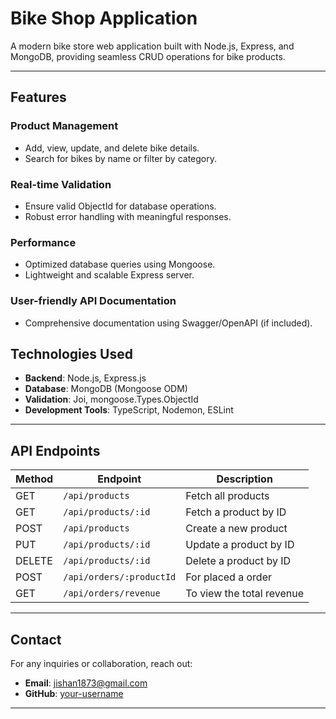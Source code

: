 # **Bike Shop Application**

A modern bike store web application built with Node.js, Express, and MongoDB, providing seamless CRUD operations for bike products.

---

## **Features**

### **Product Management**

- Add, view, update, and delete bike details.
- Search for bikes by name or filter by category.

### **Real-time Validation**

- Ensure valid ObjectId for database operations.
- Robust error handling with meaningful responses.

### **Performance**

- Optimized database queries using Mongoose.
- Lightweight and scalable Express server.

### **User-friendly API Documentation**

- Comprehensive documentation using Swagger/OpenAPI (if included).

## **Technologies Used**

- **Backend**: Node.js, Express.js
- **Database**: MongoDB (Mongoose ODM)
- **Validation**: Joi, mongoose.Types.ObjectId
- **Development Tools**: TypeScript, Nodemon, ESLint

---

## **API Endpoints**

| Method | Endpoint                 | Description               |
| ------ | ------------------------ | ------------------------- |
| GET    | `/api/products`          | Fetch all products        |
| GET    | `/api/products/:id`      | Fetch a product by ID     |
| POST   | `/api/products`          | Create a new product      |
| PUT    | `/api/products/:id`      | Update a product by ID    |
| DELETE | `/api/products/:id`      | Delete a product by ID    |
| POST   | `/api/orders/:productId` | For placed a order        |
| GET    | `/api/orders/revenue`    | To view the total revenue |

---

## **Contact**

For any inquiries or collaboration, reach out:

- **Email**: jishan1873@gmail.com
- **GitHub**: [your-username](https://github.com/j-sense/)

---
